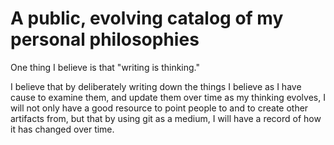 # A public, evolving catalog of my personal philosophies

One thing I believe is that "writing is thinking." 

I believe that by deliberately writing down the things I believe as I have cause to examine them, and update them over time as my thinking evolves, I will not only have a good resource to point people to and to create other artifacts from, but that by using git as a medium, I will have a record of how it has changed over time.
